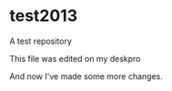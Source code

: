 test2013
========

A test repository

This file was edited on my deskpro

And now I've made some more changes.


